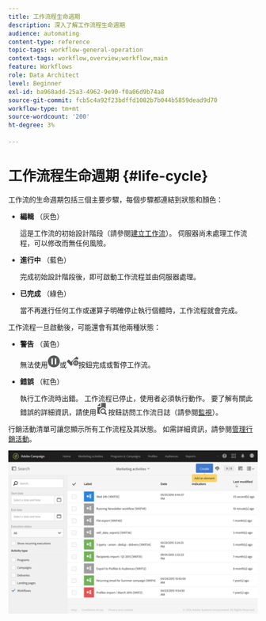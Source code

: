 ```yaml
---
title: 工作流程生命週期
description: 深入了解工作流程生命週期
audience: automating
content-type: reference
topic-tags: workflow-general-operation
context-tags: workflow,overview;workflow,main
feature: Workflows
role: Data Architect
level: Beginner
exl-id: ba968add-25a3-4962-9e90-f0a06d9b74a8
source-git-commit: fcb5c4a92f23bdffd1082b7b044b5859dead9d70
workflow-type: tm+mt
source-wordcount: '200'
ht-degree: 3%

---
```


# 工作流程生命週期 {#life-cycle}

工作流的生命週期包括三個主要步驟，每個步驟都連結到狀態和顏色：

* **編輯** （灰色）

   這是工作流的初始設計階段（請參閱[建立工作流](../../automating/using/building-a-workflow.md#creating-a-workflow)）。 伺服器尚未處理工作流程，可以修改而無任何風險。

* **進行中** （藍色）

   完成初始設計階段後，即可啟動工作流程並由伺服器處理。

* **已完成** （綠色）

   當不再進行任何工作或運算子明確停止執行個體時，工作流程就會完成。

工作流程一旦啟動後，可能還會有其他兩種狀態：

* **警告** （黃色）

   無法使用![](assets/pause_darkgrey-24px.png)或![](assets/check_pause_darkgrey-24px.png)按鈕完成或暫停工作流。

* **錯誤** （紅色）

   執行工作流時出錯。 工作流程已停止，使用者必須執行動作。 要了解有關此錯誤的詳細資訊，請使用![](assets/printpreview_darkgrey-24px.png)按鈕訪問工作流日誌（請參閱[監視](../../automating/using/monitoring-workflow-execution.md)）。

行銷活動清單可讓您顯示所有工作流程及其狀態。 如需詳細資訊，請參閱[管理行銷活動](../../start/using/marketing-activities.md#about-marketing-activities)。

![](assets/wkf_execution_3.png)
